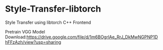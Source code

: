 # Style-Transfer-libtorch
Style Transfer using libtorch C++ Frontend

Pretrain VGG Model Download:https://drive.google.com/file/d/1m6BOgrlAe_RrJ_DkMwNGPNP1DhFFzAzh/view?usp=sharing
